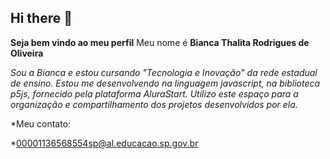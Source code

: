 ## Hi there 👋

**Seja bem vindo ao meu perfil**
Meu nome é **Bianca Thalita Rodrigues de Oliveira**

*Sou a Bianca e estou cursando "Tecnologia e Inovação" da rede estadual de ensino.*
*Estou me desenvolvendo na linguagem javascript, na biblioteca p5js, fornecido pela plataforma AluraStart.*
*Utilizo este espaço para a organização e compartilhamento dos projetos desenvolvidos por ela.*

*Meu contato:

*00001136568554sp@al.educacao.sp.gov.br
